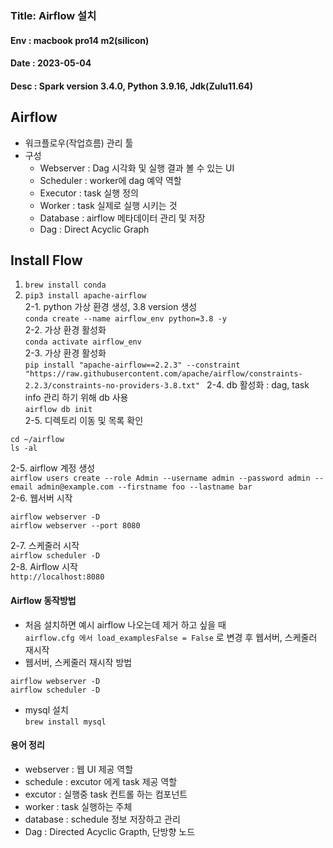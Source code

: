 ### Title: Airflow 설치
#### Env : macbook pro14 m2(silicon)
#### Date : 2023-05-04
#### Desc : Spark version 3.4.0, Python 3.9.16, Jdk(Zulu11.64)  

## Airflow 
- 워크플로우(작업흐름) 관리 툴 
- 구성
   * Webserver : Dag 시각화 및 실행 결과 볼 수 있는 UI
   * Scheduler : worker에 dag 예약 역할
   * Executor : task 실행 정의
   * Worker : task 실제로 실행 시키는 것
   * Database : airflow 메타데이터 관리 및 저장 
   * Dag : Direct Acyclic Graph


## Install Flow  
1. ```brew install conda```  
2. ```pip3 install apache-airflow```  
2-1. python 가상 환경 생성, 3.8 version 생성  
```conda create --name airflow_env python=3.8 -y  ```  
2-2. 가상 환경 활성화  
```conda activate airflow_env  ```  
2-3. 가상 환경 활성화    
```pip install "apache-airflow==2.2.3" --constraint "https://raw.githubusercontent.com/apache/airflow/constraints-2.2.3/constraints-no-providers-3.8.txt" ``` 
2-4. db 활성화 : dag, task info 관리 하기 위해 db 사용  
```airflow db init```  
2-5. 디렉토리 이동 및 목록 확인    
```
cd ~/airflow  
ls -al    
```    
2-5. airflow 계정 생성    
```airflow users create --role Admin --username admin --password admin --email admin@example.com --firstname foo --lastname bar  ```    
2-6. 웹서버 시작    
```
airflow webserver -D 
airflow webserver --port 8080  
```
2-7. 스케줄러 시작    
```airflow scheduler -D   ```  
2-8. Airflow 시작  
```http://localhost:8080  ```  



#### Airflow 동작방법
- 처음 설치하면 예시 airflow 나오는데 제거 하고 싶을 때  
```airflow.cfg 에서 load_examplesFalse = False``` 로 변경 후 웹서버, 스케줄러 재시작
- 웹서버, 스케줄러 재시작 방법  
```
airflow webserver -D  
airflow scheduler -D  
```  
- mysql 설치  
```brew install mysql```

#### 용어 정리  
- webserver : 웹 UI 제공 역할
- schedule : excutor 에게 task 제공 역할
- excutor : 실행중 task 컨트롤 하는 컴포넌트
- worker : task 실행하는 주체
- database : schedule 정보 저장하고 관리
- Dag : Directed Acyclic Grapth, 단방향 노드